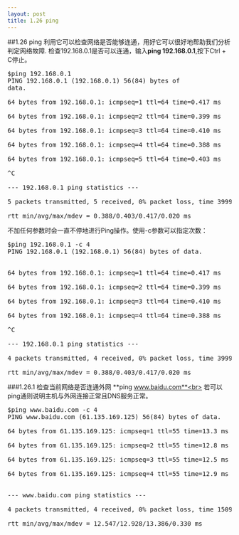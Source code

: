 ```yaml
---
layout: post
title: 1.26 ping
---
```

##1.26 ping
利用它可以检查网络是否能够连通，用好它可以很好地帮助我们分析判定网络故障.
检查192.168.0.1是否可以连通，输入**ping 192.168.0.1**,按下Ctrl + C停止。
<pre class='terminal bootcamp'>
<span class='codeline'>$ping 192.168.0.1</span>
<span class='bash-output'>PING 192.168.0.1 (192.168.0.1) 56(84) bytes of
data.<br>
64 bytes from 192.168.0.1: icmpseq=1 ttl=64 time=0.417 ms <br>
64 bytes from 192.168.0.1: icmpseq=2 ttl=64 time=0.399 ms <br>
64 bytes from 192.168.0.1: icmpseq=3 ttl=64 time=0.410 ms <br>
64 bytes from 192.168.0.1: icmpseq=4 ttl=64 time=0.388 ms <br>
64 bytes from 192.168.0.1: icmpseq=5 ttl=64 time=0.403 ms <br>
^C <br>
--- 192.168.0.1 ping statistics ---<br>
5 packets transmitted, 5 received, 0% packet loss, time 3999ms <br>
rtt min/avg/max/mdev = 0.388/0.403/0.417/0.020 ms</span>
</pre>
不加任何参数时会一直不停地进行Ping操作。使用-c参数可以指定次数：
<pre class='terminal bootcamp'>
<span class='codeline'>$ping 192.168.0.1 -c 4</span>
<span class='bash-output'>PING 192.168.0.1 (192.168.0.1) 56(84) bytes of data.
<br>
64 bytes from 192.168.0.1: icmpseq=1 ttl=64 time=0.417 ms <br>
64 bytes from 192.168.0.1: icmpseq=2 ttl=64 time=0.399 ms <br>
64 bytes from 192.168.0.1: icmpseq=3 ttl=64 time=0.410 ms <br>
64 bytes from 192.168.0.1: icmpseq=4 ttl=64 time=0.388 ms <br>
^C <br>
--- 192.168.0.1 ping statistics --- <br>
4 packets transmitted, 4 received, 0% packet loss, time 3999ms <br>
rtt min/avg/max/mdev = 0.388/0.403/0.417/0.020 ms</span>
</pre>
###1.26.1 检查当前网络是否连通外网
**ping www.baidu.com**<br>
若可以ping通则说明主机与外网连接正常且DNS服务正常。
<pre class='terminal bootcamp'>
<span class='codeline'>$ping www.baidu.com -c 4</span>
<span class='bash-output'>PING www.baidu.com (61.135.169.125) 56(84) bytes of data.<br>
64 bytes from 61.135.169.125: icmpseq=1 ttl=55 time=13.3 ms <br>
64 bytes from 61.135.169.125: icmpseq=2 ttl=55 time=12.8 ms <br>
64 bytes from 61.135.169.125: icmpseq=3 ttl=55 time=12.5 ms <br>
64 bytes from 61.135.169.125: icmpseq=4 ttl=55 time=12.9 ms <br>

--- www.baidu.com ping statistics --- <br>
4 packets transmitted, 4 received, 0% packet loss, time 15094ms <br>
rtt min/avg/max/mdev = 12.547/12.928/13.386/0.330 ms</span>
</pre>
